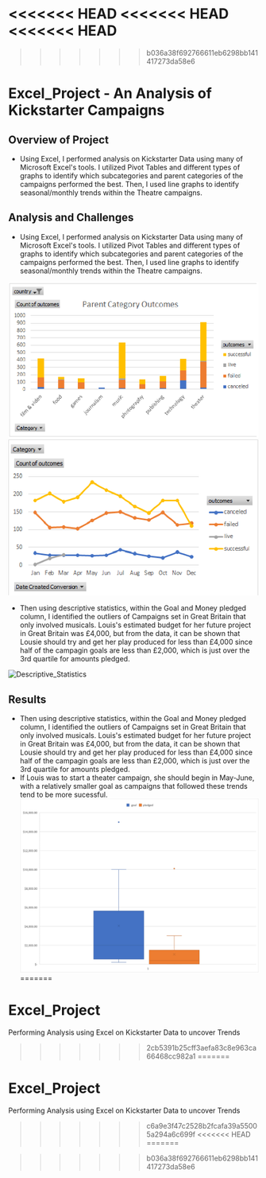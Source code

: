 <<<<<<< HEAD
<<<<<<< HEAD
<<<<<<< HEAD
=======
>>>>>>> b036a38f692766611eb6298bb141417273da58e6
# Excel_Project - An Analysis of Kickstarter Campaigns


## Overview of Project

- Using Excel, I performed analysis on Kickstarter Data using many of Microsoft Excel's tools. I utilized Pivot Tables and different types of graphs to identify which subcategories and parent categories of the campaigns performed the best. Then, I used line graphs to identify seasonal/monthly trends within the Theatre campaigns.

## Analysis and Challenges

- Using Excel, I performed analysis on Kickstarter Data using many of Microsoft Excel's tools. I utilized Pivot Tables and different types of graphs to identify which subcategories and parent categories of the campaigns performed the best. Then, I used line graphs to identify seasonal/monthly trends within the Theatre campaigns.


![Parent_Category_Outcomes](Resources/Parent_Category_Outcomes.png)
![OutcomesBasedOnMonths](Resources/OutcomesBasedOnMonths.png)


- Then using descriptive statistics, within the Goal and Money pledged column, I identified the outliers of Campaigns set in Great Britain that only involved musicals.
Louis's estimated budget for her future project in Great Britain was £4,000, but from the data, it can be shown that Lousie should try and get her play produced for less than £4,000 since half of the campagin goals are less than £2,000, which is just over the 3rd quartile for amounts pledged.

![Descriptive_Statistics](C:\Users\Bryan\OneDrive\Desktop\DataClass\Excel_Project\Descriptive_Statistics.png)

## Results

- Then using descriptive statistics, within the Goal and Money pledged column, I identified the outliers of Campaigns set in Great Britain that only involved musicals.
Louis's estimated budget for her future project in Great Britain was £4,000, but from the data, it can be shown that Lousie should try and get her play produced for less than £4,000 since half of the campagin goals are less than £2,000, which is just over the 3rd quartile for amounts pledged.
- If Louis was to start a theater campaign, she should begin in May-June, with a relatively smaller goal as campaigns that followed these trends tend to be more sucessful.
![Descriptive_Statistics](Resources/Descriptive_Statistics.png)
=======
# Excel_Project
Performing Analysis using Excel on Kickstarter Data to uncover Trends
>>>>>>> 2cb5391b25cff3aefa83c8e963ca66468cc982a1
=======
# Excel_Project
Performing Analysis using Excel on Kickstarter Data to uncover Trends
>>>>>>> c6a9e3f47c2528b2fcafa39a55005a294a6c699f
<<<<<<< HEAD
=======

>>>>>>> b036a38f692766611eb6298bb141417273da58e6
